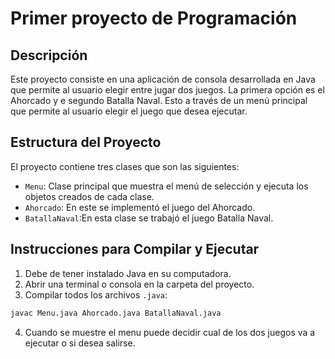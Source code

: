 # Primer proyecto de Programación


## Descripción
Este proyecto consiste en una aplicación de consola desarrollada en Java que permite al usuario elegir entre jugar dos juegos. La primera opción es el Ahorcado y e segundo Batalla Naval. Esto a través de un menú principal que permite al usuario elegir el juego que desea ejecutar.

## Estructura del Proyecto

El proyecto contiene tres clases que son las siguientes:

- `Menu`: Clase principal que muestra el menú de selección y ejecuta los objetos creados de cada clase.
- `Ahorcado`: En este se implementó el juego del Ahorcado.
- `BatallaNaval`:En esta clase se trabajó el juego Batalla Naval.

## Instrucciones para Compilar y Ejecutar

1. Debe de tener instalado Java en su computadora.
2. Abrir una terminal o consola en la carpeta del proyecto.
3. Compilar todos los archivos `.java`:

```bash
javac Menu.java Ahorcado.java BatallaNaval.java
```
4. Cuando se muestre el menu puede decidir cual de los dos juegos va a ejecutar o si desea salirse.